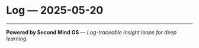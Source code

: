 # Log — 2025-05-20

---

**Powered by Second Mind OS** — _Log-traceable insight loops for deep learning._

